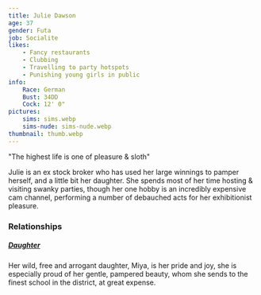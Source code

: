```yaml
---
title: Julie Dawson
age: 37
gender: Futa
job: Socialite
likes: 
    - Fancy restaurants
    - Clubbing
    - Travelling to party hotspots
    - Punishing young girls in public
info:
    Race: German
    Bust: 34DD
    Cock: 12' 0"
pictures:
    sims: sims.webp
    sims-nude: sims-nude.webp
thumbnail: thumb.webp
---
```


"The highest life is one of pleasure & sloth"

Julie is an ex stock broker who has used her large winnings to pamper herself, and a little bit her daughter. She spends most of her time hosting & visiting swanky parties, though her one hobby is an incredibly expensive cam channel, performing a number of debauched acts for her exhibitionist pleasure.

### Relationships

##### [Daughter](/characters/Miya-Dawson)

Her wild, free and arrogant daughter, Miya, is her pride and joy, she is especially proud of her gentle, pampered beauty, whom she sends to the finest school in the district, at great expense.
